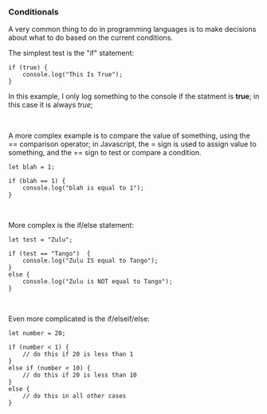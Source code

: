 ### Conditionals

A very common thing to do in programming languages is to make decisions about what to do based on the current conditions.

The simplest test is the "if" statement:
```
if (true) {
	console.log("This Is True");
}
```

In this example, I only log something to the console if the statment is **true**; in this case it is always *true*;

&nbsp;
&nbsp;

A more complex example is to compare the value of something, using the == comparison operator; in Javascript, the = sign is used to assign value to something, and the == sign to test or compare a condition.
```
let blah = 1;

if (blah == 1) {
	console.log("blah is equal to 1");
}
```

&nbsp;

More complex is the if/else statement:

```
let test = "Zulu";

if (test == "Tango")  {
	console.log("Zulu IS equal to Tango");
}
else {
	console.log("Zulu is NOT equal to Tango");
}

```

&nbsp;

Even more complicated is the if/elseif/else:

```
let number = 20;

if (number < 1) {
	// do this if 20 is less than 1
}
else if (number < 10) {
	// do this if 20 is less than 10
}
else {
	// do this in all other cases
}

```

